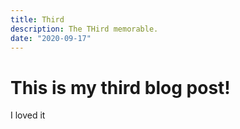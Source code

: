 ```yaml
---
title: Third
description: The THird memorable.
date: "2020-09-17"
---
```


# This is my third blog post!
I loved it